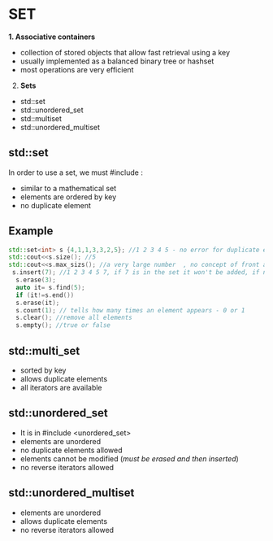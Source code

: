# SET
**1. Associative containers** 
- collection of stored objects that allow fast retrieval using a key
- usually implemented as a balanced binary tree or hashset
- most operations are very efficient
2. **Sets**
- std::set
- std::unordered_set
- std::multiset
- std::unordered_multiset
## std::set
In order to use a set, we must #include <set> :
- similar to a mathematical set
- elements are ordered by key
- no duplicate element

## Example
```c++
std::set<int> s {4,1,1,3,3,2,5}; //1 2 3 4 5 - no error for duplicate elements
std::cout<<s.size(); //5
std::cout<<s.max_sizs(); //a very large number  , no concept of front and back, do not allow direct access to elements
 s.insert(7); //1 2 3 4 5 7, if 7 is in the set it won't be added, if not - will be added in order
  s.erase(3);
  auto it= s.find(5);
  if (it!=s.end())
  s.erase(it);
  s.count(1); // tells how many times an element appears - 0 or 1
  s.clear(); //remove all elements
  s.empty(); //true or false
  ```
## std::multi_set
- sorted by key
- allows duplicate elements
- all iterators are available
## std::unordered_set
- It is in #include <unordered_set>
- elements are unordered
- no duplicate elements allowed
- elements cannot be modified (*must be erased  and then inserted*)
- no reverse iterators allowed
## std::unordered_multiset
- elements are unordered
- allows duplicate elements
- no reverse iterators allowed
